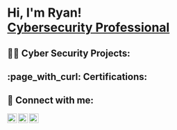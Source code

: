 <h1>Hi, I'm Ryan! <br/> <a href="https://www.linkedin.com/in/ryan-grand-94277aa9/">Cybersecurity Professional</a> </h1>

<h2>👨‍💻 Cyber Security Projects:</h2>

<h2>:page_with_curl: Certifications:</h2>

<h2>🤳 Connect with me:</h2>

[<img align="left" alt="JoshMadakor | YouTube" width="22px" src="https://cdn.jsdelivr.net/npm/simple-icons@v3/icons/youtube.svg" />][youtube]
[<img align="left" alt="JoshMadakor | LinkedIn" width="22px" src="https://cdn.jsdelivr.net/npm/simple-icons@v3/icons/linkedin.svg" />][linkedin]
[<img align="left" alt="JoshMadakor | Instagram" width="22px" src="https://cdn.jsdelivr.net/npm/simple-icons@v3/icons/instagram.svg" />][instagram]


[youtube]: https://www.youtube.com/channel/UClviDz5rjHw2q5dSES3aH1A
[instagram]: https://www.instagram.com/soleil2minuit/
[linkedin]: https://www.linkedin.com/in/ryan-grand-94277aa9/

<!--

Here are some ideas to get you started:

- 🔭 I’m currently working on ...
- 🌱 I’m currently learning ...
- 👯 I’m looking to collaborate on ...
- 🤔 I’m looking for help with ...
- 💬 Ask me about ...
- 📫 How to reach me: ...
- 😄 Pronouns: ...
- ⚡ Fun fact: ...
-->
